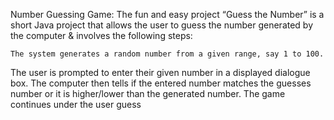 Number Guessing Game:
The fun and easy project “Guess the Number” is a short Java project that allows the user to guess the number generated by the computer & involves the following steps:
   
    The system generates a random number from a given range, say 1 to 100.
The user is prompted to enter their given number in a displayed dialogue box.
The computer then tells if the entered number matches the guesses number or it is higher/lower than the generated number.
The game continues under the user guess 
